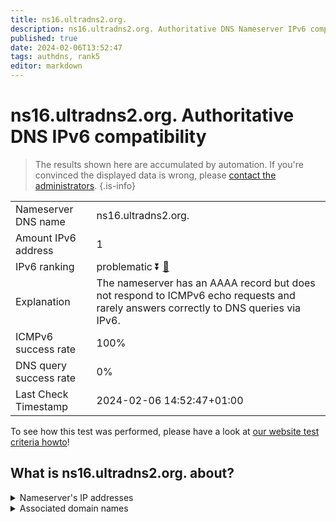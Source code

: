 ```yaml
---
title: ns16.ultradns2.org.
description: ns16.ultradns2.org. Authoritative DNS Nameserver IPv6 compatibility
published: true
date: 2024-02-06T13:52:47
tags: authdns, rank5
editor: markdown
---
```


# ns16.ultradns2.org. Authoritative DNS IPv6 compatibility

> The results shown here are accumulated by automation. If you're convinced the displayed data is wrong, please [contact the administrators](/howto/chat). 
{.is-info}




|   |   |
| - | - |
| Nameserver DNS name | ns16.ultradns2.org.
| Amount IPv6 address | 1
| IPv6 ranking | problematic :arrow_double_down: [🔗](/howto/ranking) |
| Explanation | The nameserver has an AAAA record but does not respond to ICMPv6 echo requests and rarely answers correctly to DNS queries via IPv6. |
| ICMPv6 success rate | 100%|
| DNS query success rate | 0% |
| Last Check Timestamp | 2024-02-06 14:52:47+01:00 |

To see how this test was performed, please have a look at [our website test criteria howto](/howto/testcriteria/authdns)!


## What is ns16.ultradns2.org. about?




<details>
<summary>Nameserver's IP addresses</summary>

2610:a1:3210::53

</details>



<details>
<summary>Associated domain names</summary>

www.sonycrackle.com

</details>
